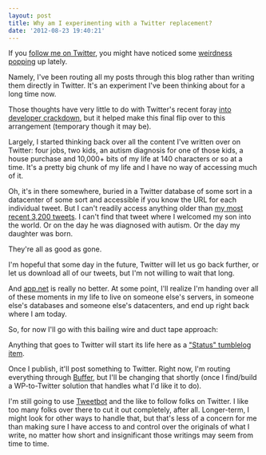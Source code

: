 ```yaml
---
layout: post
title: Why am I experimenting with a Twitter replacement?
date: '2012-08-23 19:40:21'
---
```


If you <a href="https://twitter.com/chris_vannoy">follow me on Twitter</a>, you might have noticed some <a href="https://twitter.com/chris_vannoy/status/238682318682849281">weirdness</a> <a href="https://twitter.com/chris_vannoy/status/238697647312076800">popping</a> up lately.

Namely, I've been routing all my posts through this blog rather than writing them directly in Twitter. It's an experiment I've been thinking about for a long time now.

Those thoughts have very little to do with Twitter's recent foray <a href="https://dev.twitter.com/blog/changes-coming-to-twitter-api">into developer crackdown</a>, but it helped make this final flip over to this arrangement (temporary though it may be).

Largely, I started thinking back over all the content I've written over on Twitter: four jobs, two kids, an autism diagnosis for one of those kids, a house purchase and 10,000+ bits of my life at 140 characters or so at a time. It's a pretty big chunk of my life and I have no way of accessing much of it.

Oh, it's in there somewhere, buried in a Twitter database of some sort in a datacenter of some sort and accessible if you know the URL for each individual tweet. But I can't readily access anything older than <a href="https://dev.twitter.com/docs/api/1/get/statuses/user_timeline">my most recent 3,200 tweets</a>. I can't find that tweet where I welcomed my son into the world. Or on the day he was diagnosed with autism. Or the day my daughter was born.

They're all as good as gone.

I'm hopeful that some day in the future, Twitter will let us go back further, or let us download all of our tweets, but I'm not willing to wait that long.

And <a href="https://join.app.net/">app.net</a> is really no better. At some point, I'll realize I'm handing over all of these moments in my life to live on someone else's servers, in someone else's databases and someone else's datacenters, and end up right back where I am today.

So, for now I'll go with this bailing wire and duct tape approach:

Anything that goes to Twitter will start its life here as a <a href="http://blog.chrisvannoy.com/tumblog/statuses/">"Status" tumblelog item</a>.

Once I publish, it'll post something to Twitter. Right now, I'm routing everything through <a href="http://bufferapp.com/">Buffer</a>, but I'll be changing that shortly (once I find/build a WP-to-Twitter solution that handles what I'd like it to do).

I'm still going to use <a href="http://tapbots.com/software/tweetbot/">Tweetbot</a> and the like to follow folks on Twitter. I like too many folks over there to cut it out completely, after all. Longer-term, I might look for other ways to handle that, but that's less of a concern for me than making sure I have access to and control over the originals of what I write, no matter how short and insignificant those writings may seem from time to time.

&nbsp;
